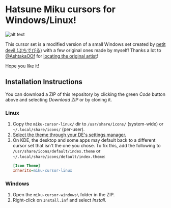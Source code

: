 # Hatsune Miku cursors for Windows/Linux!

![alt text](https://github.com/supermariofps/hatsune-miku-linux-cursors/blob/main/thumb.png?raw=true)

This cursor set is a modified version of a small Windows set created by [petit devil (ぷちでびる)](https://petitcan.blog.shinobi.jp) with a few original ones made by myself!
Thanks a lot to [@AshtakaOOf](https://github.com/AshtakaOOf) for [locating the original artist](https://github.com/supermariofps/hatsune-miku-windows-linux-cursors/issues/16)!

Hope you like it!

## Installation Instructions
You can download a ZIP of this repository by clicking the green _Code_ button above and selecting _Download ZIP_ or by cloning it.

### Linux
1. Copy the `miku-cursor-linux/` dir to `/usr/share/icons/` (system-wide) or `~/.local/share/icons/` (per-user).
2. [Select the theme through your DE's settings manager.](https://wiki.archlinux.org/title/Cursor_themes#Desktop_environments)
3. On KDE, the desktop and some apps may default back to a different cursor set that isn't the one you chose. To fix this, add the following to `/usr/share/icons/default/index.theme` or `~/.local/share/icons/default/index.theme`:
	```ini
	[Icon Theme]
	Inherits=miku-cursor-linux
	```

### Windows
1. Open the `miku-cursor-windows\` folder in the ZIP.
2. Right-click on `Install.inf` and select _Install_.

